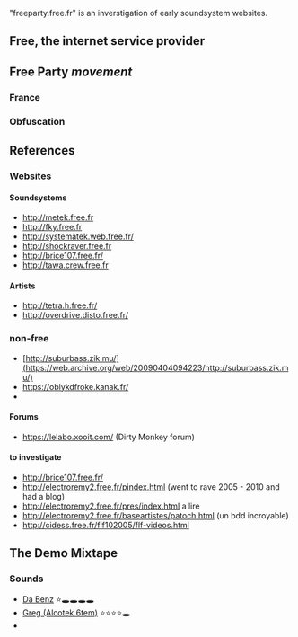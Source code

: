 "freeparty.free.fr" is an inverstigation of early soundsystem websites.

## Free, the internet service provider

## Free Party *movement*
### France

### Obfuscation


## References
### Websites
#### Soundsystems
* http://metek.free.fr
* http://fky.free.fr
* http://systematek.web.free.fr/
* http://shockraver.free.fr
* http://brice107.free.fr/
* http://tawa.crew.free.fr

#### Artists
* http://tetra.h.free.fr/
* http://overdrive.disto.free.fr/

### non-free
* [http://suburbass.zik.mu/](https://web.archive.org/web/20090404094223/http://suburbass.zik.mu/)
* https://oblykdfroke.kanak.fr/
* 

#### Forums
* https://lelabo.xooit.com/ (Dirty Monkey forum)

#### to investigate
* http://brice107.free.fr/
* http://electroremy2.free.fr/pindex.html (went to rave 2005 - 2010 and had a blog)
* http://electroremy2.free.fr/pres/index.html a lire
* http://electroremy2.free.fr/baseartistes/patoch.html (un bdd incroyable)
* http://cidess.free.fr/flf102005/flf-videos.html


## The Demo Mixtape
### Sounds
* [Da Benz](https://soundcloud.com/da-benz) ⭐🕳️🕳️🕳️🕳️
* [Greg (Alcotek 6tem)](http://overdrive.disto.free.fr/Mp3z/) ⭐⭐⭐⭐🕳️
* 
